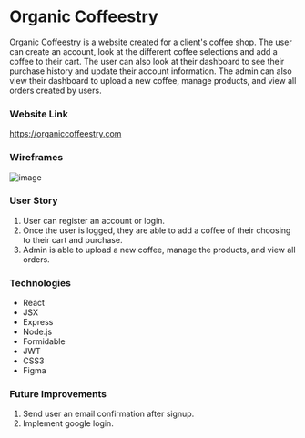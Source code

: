 # Organic Coffeestry
Organic Coffeestry is a website created for a client's coffee shop. The user can create an account, look at the different coffee selections and add a coffee to their cart. The user can also look at their dashboard to see their purchase history and update their account information. The admin can also view their dashboard to upload a new coffee, manage products, and view all orders created by users. 

### Website Link
https://organiccoffeestry.com

### Wireframes
![image](https://user-images.githubusercontent.com/46550126/88892425-9714b500-d1f9-11ea-90f5-b1e22984282d.png)

### User Story
1. User can register an account or login.
2. Once the user is logged, they are able to add a coffee of their choosing to their cart and purchase.
3. Admin is able to upload a new coffee, manage the products, and view all orders.

### Technologies
- React
- JSX
- Express
- Node.js
- Formidable
- JWT
- CSS3
- Figma

### Future Improvements
1. Send user an email confirmation after signup.
2. Implement google login.
